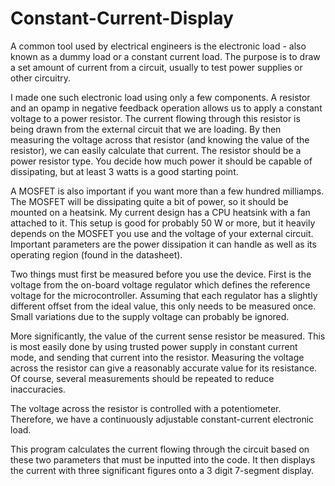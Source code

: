 # Constant-Current-Display

A common tool used by electrical engineers is the electronic load - also known as a dummy load or a constant current load. The purpose is to draw a set amount of current from a circuit, usually to test power supplies or other circuitry. 

I made one such electronic load using only a few components. A resistor and an opamp in negative feedback operation allows us to apply a constant voltage to a power resistor. The current flowing through this resistor is being drawn from the external circuit that we are loading. By then measuring the voltage across that resistor (and knowing the value of the resistor), we can easily calculate that current. The resistor should be a power resistor type. You decide how much power it should be capable of dissipating, but at least 3 watts is a good starting point.

A MOSFET is also important if you want more than a few hundred milliamps. The MOSFET will be dissipating quite a bit of power, so it should be mounted on a heatsink. My current design has a CPU heatsink with a fan attached to it. This setup is good for probably 50 W or more, but it heavily depends on the MOSFET you use and the voltage of your external circuit. Important parameters are the power dissipation it can handle as well as its operating region (found in the datasheet). 

Two things must first be measured before you use the device. First is the voltage from the on-board voltage regulator which defines the reference voltage for the microcontroller. Assuming that each regulator has a slightly different offset from the ideal value, this only needs to be measured once. Small variations due to the supply voltage can probably be ignored.

More significantly, the value of the current sense resistor be measured. This is most easily done by using trusted power supply in constant current mode, and sending that current into the resistor. Measuring the voltage across the resistor can give a reasonably accurate value for its resistance. Of course, several measurements should be repeated to reduce inaccuracies.

The voltage across the resistor is controlled with a potentiometer. Therefore, we have a continuously adjustable constant-current electronic load. 

This program calculates the current flowing through the circuit based on these two parameters that must be inputted into the code. It then displays the current with three significant figures onto a 3 digit 7-segment display. 
